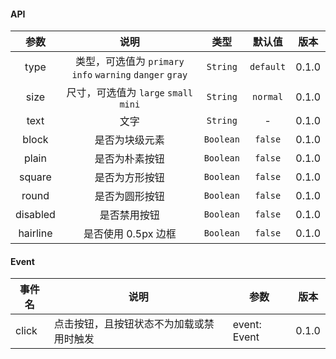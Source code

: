 #### API

|   参数   |                        说明                        |   类型    |  默认值   | 版本  |
| :------: | :------------------------------------------------: | :-------: | :-------: | :---: |
|   type   | 类型，可选值为 `primary` `info` `warning` `danger` `gray` | `String`  | `default` | 0.1.0 |
|   size   |       尺寸，可选值为 `large` `small` `mini`        | `String`  | `normal`  | 0.1.0 |
|   text   |                        文字                        | `String`  |     -     | 0.1.0 |
|  block   |                   是否为块级元素                   | `Boolean` |  `false`  | 0.1.0 |
|  plain   |                   是否为朴素按钮                   | `Boolean` |  `false`  | 0.1.0 |
|  square  |                   是否为方形按钮                   | `Boolean` |  `false`  | 0.1.0 |
|  round   |                   是否为圆形按钮                   | `Boolean` |  `false`  | 0.1.0 |
| disabled |                    是否禁用按钮                    | `Boolean` |  `false`  | 0.1.0 |
| hairline |                是否使用 0.5px 边框                 | `Boolean` |  `false`  | 0.1.0 |

#### Event

| 事件名 | 说明                                     | 参数         | 版本  |
| ------ | ---------------------------------------- | ------------ | ----- |
| click  | 点击按钮，且按钮状态不为加载或禁用时触发 | event: Event | 0.1.0 |

